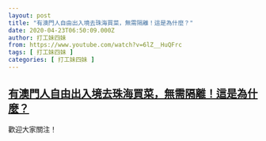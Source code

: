 ```yaml
---
layout: post
title: "有澳門人自由出入境去珠海買菜，無需隔離！這是為什麼？"
date: 2020-04-23T06:50:09.000Z
author: 打工妹四妹
from: https://www.youtube.com/watch?v=6lZ__HuQFrc
tags: [ 打工妹四妹 ]
categories: [ 打工妹四妹 ]
---
```

<!--1587624609000-->
[有澳門人自由出入境去珠海買菜，無需隔離！這是為什麼？](https://www.youtube.com/watch?v=6lZ__HuQFrc)
------

<div>
歡迎大家關注！
</div>
